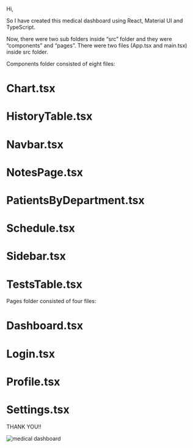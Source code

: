 Hi, 

So I have created this medical dashboard using React, Material UI and TypeScript.

Now, there were two sub folders inside “src” folder and they were “components” and “pages”. 
There were two files (App.tsx and main.tsx) inside src folder. 

Components folder consisted of eight files: 


# Chart.tsx 
# HistoryTable.tsx 
# Navbar.tsx 
# NotesPage.tsx 
# PatientsByDepartment.tsx 
# Schedule.tsx 
# Sidebar.tsx 
# TestsTable.tsx 

Pages folder consisted of four files: 


# Dashboard.tsx 
# Login.tsx 
# Profile.tsx 
# Settings.tsx 

THANK YOU!!


![medical dashboard](https://github.com/user-attachments/assets/10d0aa77-721f-4ed5-8693-0364fbfa2ac8)

